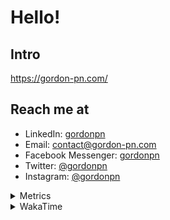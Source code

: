 # Hello!

## Intro

<https://gordon-pn.com/>

## Reach me at

- LinkedIn: [gordonpn](https://www.linkedin.com/in/gordonpn/)
- Email: [contact@gordon-pn.com](mailto:contact@gordon-pn.com)
- Facebook Messenger: [gordonpn](https://www.messenger.com/t/Gordonpn)
- Twitter: [@gordonpn](https://twitter.com/Gordonpn)
- Instagram: [@gordonpn](https://www.instagram.com/gordonpn/)

<details>
  <summary>Metrics</summary>

  <img align="center" src="https://github.com/gordonpn/gordonpn/blob/master/github-metrics.svg" alt="GitHub Metrics">

</details>

<details>
  <summary>WakaTime</summary>

  <!--START_SECTION:waka-->
📊 **This Week I Spent My Time On** 

```text
💬 Programming Languages: 
Other                    15 hrs 17 mins      ███████████░░░░░░░░░░░░░░   43.49 % 
Java                     12 hrs 45 mins      █████████░░░░░░░░░░░░░░░░   36.27 % 
TypeScript               3 hrs 44 mins       ███░░░░░░░░░░░░░░░░░░░░░░   10.62 % 
Brazil Dependency Config 1 hr 35 mins        █░░░░░░░░░░░░░░░░░░░░░░░░   04.54 % 
JavaScript               58 mins             █░░░░░░░░░░░░░░░░░░░░░░░░   02.75 % 

🔥 Editors: 
Chrome                   16 hrs 57 mins      ████████████░░░░░░░░░░░░░   48.23 % 
iTerm2                   6 hrs 48 mins       █████░░░░░░░░░░░░░░░░░░░░   19.34 % 
IntelliJ IDEA            5 hrs 28 mins       ████░░░░░░░░░░░░░░░░░░░░░   15.55 % 
Slack                    4 hrs 1 min         ███░░░░░░░░░░░░░░░░░░░░░░   11.42 % 
VS Code                  37 mins             ░░░░░░░░░░░░░░░░░░░░░░░░░   01.80 % 
```


 Last Updated on 16/04/2025 16:29:26 UTC
<!--END_SECTION:waka-->
</details>
